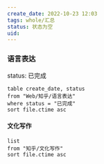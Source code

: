 ```yaml
---
create_date: 2022-10-23 12:03
tags: whole/汇总
status: 状态为空 
uid: 
---
```



### 语言表达 

status: 已完成

```dataview
table create_date, status  
from "Web/知乎/语言表达"
where status = "已完成"
sort file.ctime asc
```

#### 文化写作

```dataview
list
from "知乎/文化写作"
sort file.ctime asc
```

